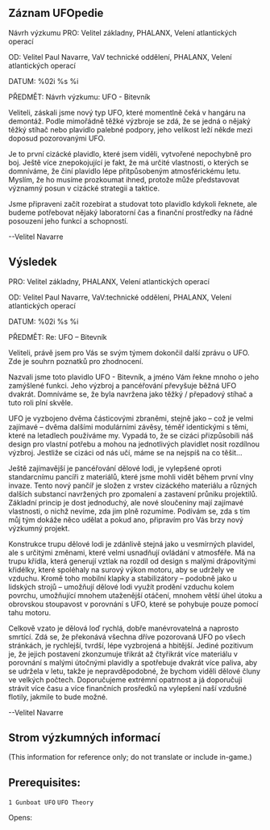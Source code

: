 ## Záznam UFOpedie

Návrh výzkumu PRO: Velitel základny, PHALANX, Velení atlantických
operací

OD: Velitel Paul Navarre, VaV technické oddělení, PHALANX, Velení
atlantických operací

DATUM: %02i %s %i

PŘEDMĚT: Návrh výzkumu: UFO - Bitevník

Veliteli, záskali jsme nový typ UFO, které momentlně čeká v hangáru na
demontáž. Podle mimořádně těžké výzbroje se zdá, že se jedná o nějaký
těžký stíhač nebo plavidlo palebné podpory, jeho velikost leží někde
mezi doposud pozorovanými UFO.

Je to první cizácké plavidlo, které jsem viděli, vytvořené nepochybně
pro boj. Ještě více znepokojující je fakt, že má určité vlastnosti, o
kterých se domníváme, že činí plavidlo lépe přitpůsobeným atmosférickému
letu. Myslím, že ho musíme prozkoumat ihned, protože může představovat
významný posun v cizácké strategii a taktice.

Jsme připraveni začít rozebírat a studovat toto plavidlo kdykoli
řeknete, ale budeme potřebovat nějaký laboratorní čas a finanční
prostředky na řádné posouzení jeho funkcí a schopností.

--Velitel Navarre

## Výsledek

PRO: Velitel základny, PHALANX, Velení atlantických operací

OD: Velitel Paul Navarre, VaV:technické oddělení, PHALANX, Velení
atlantických operací

DATUM: %02i %s %i

PŘEDMĚT: Re: UFO – Bitevník

Veliteli, právě jsem pro Vás se svým týmem dokončil další zprávu o UFO.
Zde je souhrn poznatků pro zhodnocení.

Nazvali jsme toto plavidlo UFO - Bitevník, a jméno Vám řekne mnoho o
jeho zamýšlené funkci. Jeho výzbroj a pancéřování převyšuje běžná UFO
dvakrát. Domníváme se, že byla navržena jako těžký / přepadový stíhač a
tuto roli plní skvěle.

UFO je vyzbojeno dvěma částicovými zbraněmi, stejně jako – což je velmi
zajímavé – dvěma dalšími modulárními závěsy, téměř identickými s těmi,
které na letadlech používáme my. Vypadá to, že se cizáci přizpůsobili
náš design pro vlastní potřebu a mohou na jednotlivých plavidlet nosit
rozdílnou výzbroj. Jestliže se cizáci od nás učí, máme se na nejspíš na
co těšit…

Ještě zajímavější je pancéřování dělové lodi, je vylepšené oproti
standarcnímu pancíři z materiálů, které jsme mohli vidět během první
vlny invaze. Tento nový pančíř je složen z vrstev cizáckého materiálu a
různých dalších substancí navržených pro zpomalení a zastavení průniku
projektilů. Základní princip je dost jednoduchý, ale nové sloučeniny
mají zajímavé vlastnosti, o nichž nevíme, zda jim plně rozumíme. Podívám
se, zda s tím můj tým dokáže něco udělat a pokud ano, připravím pro Vás
brzy nový výzkumný projekt.

Konstrukce trupu dělové lodi je zdánlivě stejná jako u vesmírných
plavidel, ale s určitými změnami, které velmi usnadňují ovládání v
atmosféře. Má na trupu křídla, která generují vztlak na rozdíl od design
s malými drápovitými křidélky, které spoléhaly na surový výkon motoru,
aby se udržely ve vzduchu. Kromě toho mobilní klapky a stabilizátory –
podobně jako u lidských strojů – umožňují dělové lodi využít prodění
vzduchu kolem povrchu, umožňující mnohem utaženější otáčení, mnohem
větší úhel útoku a obrovskou stoupavost v porovnání s UFO, které se
pohybuje pouze pomocí tahu motoru.

Celkově vzato je dělová loď rychlá, dobře manévrovatelná a naprosto
smrtící. Zdá se, že překonává všechna dříve pozorovaná UFO po všech
stránkách, je rychlejší, tvrdší, lépe vyzbrojená a hbitější. Jediné
pozitivum je, že jejich postavení zkonzumuje třikrát až čtyřikrát více
materiálu v porovnání s malými útočnými plavidly a spotřebuje dvakrát
více paliva, aby se udržela v letu, takže je nepravděpodobné, že bychom
viděli dělové čluny ve velkých počtech. Doporučujeme extrémní opatrnost
a já doporučuji strávit více času a více finančních prosředků na
vylepšení naší vzdušné flotily, jakmile to bude možné.

--Velitel Navarre

## Strom výzkumných informací

(This information for reference only; do not translate or include
in-game.)

## Prerequisites:

`1 Gunboat UFO`
`UFO Theory`

Opens:
